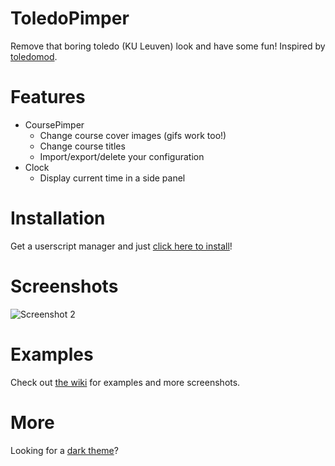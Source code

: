 # ToledoPimper
Remove that boring toledo (KU Leuven) look and have some fun! Inspired by [toledomod](https://github.com/Sigurd3K/ToledoMod).

# Features
- CoursePimper
    - Change course cover images (gifs work too!)
    - Change course titles
    - Import/export/delete your configuration
- Clock
    - Display current time in a side panel

# Installation
Get a userscript manager and just [click here to install](https://github.com/sleeyax/ToledoPimper/raw/master/ToledoPimper.user.js)!

# Screenshots
![Screenshot 2](https://i.imgur.com/VYosZwV.png)

# Examples
Check out [the wiki](https://github.com/sleeyax/ToledoPimper/wiki/Quickstart) for examples and more screenshots.

# More
Looking for a [dark theme](https://userstyles.org/styles/148080/toledo-dark-theme)?
